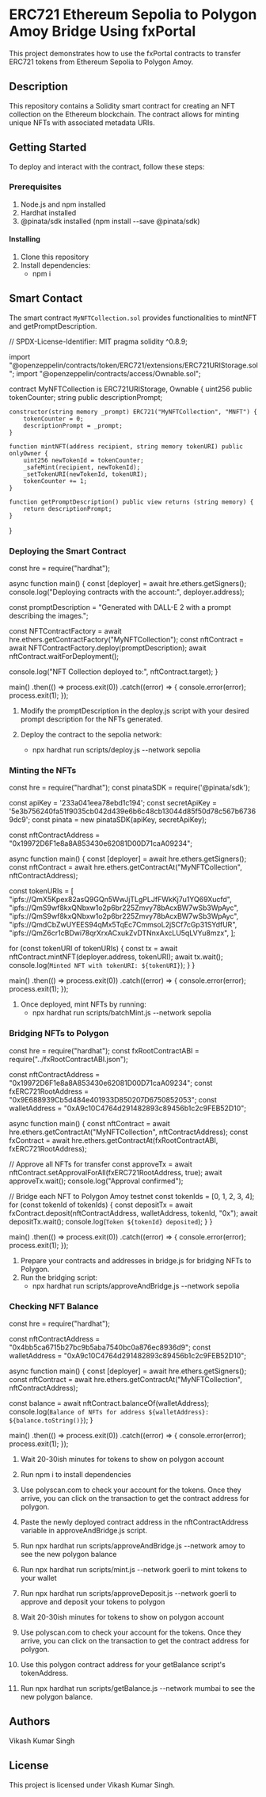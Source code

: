 # ERC721 Ethereum Sepolia to Polygon Amoy Bridge Using fxPortal
This project demonstrates how to use the fxPortal contracts to transfer ERC721 tokens from Ethereum Sepolia to Polygon Amoy.

## Description
This repository contains a Solidity smart contract for creating an NFT collection on the Ethereum blockchain. The contract allows for minting unique NFTs with associated metadata URIs.

## Getting Started

To deploy and interact with the contract, follow these steps:

### Prerequisites
1. Node.js and npm installed
2. Hardhat installed
3. @pinata/sdk installed (npm install --save @pinata/sdk)

#### Installing
1. Clone this repository
2. Install dependencies:
   - npm i

## Smart Contact
The smart contract `MyNFTCollection.sol` provides functionalities to mintNFT and getPromptDescription.
<div>
   // SPDX-License-Identifier: MIT
pragma solidity ^0.8.9;

import "@openzeppelin/contracts/token/ERC721/extensions/ERC721URIStorage.sol";
import "@openzeppelin/contracts/access/Ownable.sol";

contract MyNFTCollection is ERC721URIStorage, Ownable {
    uint256 public tokenCounter;
    string public descriptionPrompt;

    constructor(string memory _prompt) ERC721("MyNFTCollection", "MNFT") {
        tokenCounter = 0;
        descriptionPrompt = _prompt;
    }

    function mintNFT(address recipient, string memory tokenURI) public onlyOwner {
        uint256 newTokenId = tokenCounter;
        _safeMint(recipient, newTokenId);
        _setTokenURI(newTokenId, tokenURI);
        tokenCounter += 1;
    }

    function getPromptDescription() public view returns (string memory) {
        return descriptionPrompt;
    }
}

</div>

### Deploying the Smart Contract
<div>
   const hre = require("hardhat");

async function main() {
  const [deployer] = await hre.ethers.getSigners();
  console.log("Deploying contracts with the account:", deployer.address);

  const promptDescription = "Generated with DALL-E 2 with a prompt describing the images.";

  const NFTContractFactory = await hre.ethers.getContractFactory("MyNFTCollection");
  const nftContract = await NFTContractFactory.deploy(promptDescription);
  await nftContract.waitForDeployment();

  console.log("NFT Collection deployed to:", nftContract.target);
}

main()
  .then(() => process.exit(0))
  .catch((error) => {
    console.error(error);
    process.exit(1);
  });
</div>


1. Modify the promptDescription in the deploy.js script with your desired prompt description for the NFTs generated.

2. Deploy the contract to the sepolia network:
   - npx hardhat run scripts/deploy.js --network sepolia

### Minting the NFTs
<div>
   const hre = require("hardhat");
const pinataSDK = require('@pinata/sdk');

const apiKey = '233a041eea78ebd1c194';
const secretApiKey = '5e3b756240fa51f9035cb042d439e6b6c48cb13044d85f50d78c567b67369dc9';
const pinata =  new pinataSDK(apiKey, secretApiKey);

const nftContractAddress = "0x19972D6F1e8a8A853430e62081D00D71caA09234";

async function main() {
  const [deployer] = await hre.ethers.getSigners();
  const nftContract = await hre.ethers.getContractAt("MyNFTCollection", nftContractAddress);

  const tokenURIs = [
      "ipfs://QmX5Kpex82asQ9GQn5WwJjTLgPLJfFWkKj7u1YQ69Xucfd",
      "ipfs://QmS9wf8kxQNbxw1o2p6br225Zmvy78bAcxBW7wSb3WpAyc",
      "ipfs://QmS9wf8kxQNbxw1o2p6br225Zmvy78bAcxBW7wSb3WpAyc",
      "ipfs://QmdCbZwUYEES94qMx5TqEc7CmmsoL2jSCf7cGp31SYdfUR",
      "ipfs://QmZ6cr1cBDwi78qrXrxACxukZvDTNnxAxcLU5qLVYu8mzx",
  ];

  for (const tokenURI of tokenURIs) {
    const tx = await nftContract.mintNFT(deployer.address, tokenURI);
    await tx.wait();
    console.log(`Minted NFT with tokenURI: ${tokenURI}`);
  }
}

main()
  .then(() => process.exit(0))
  .catch((error) => {
    console.error(error);
    process.exit(1);
  });
</div>


1. Once deployed, mint NFTs by running:
   - npx hardhat run scripts/batchMint.js --network sepolia

### Bridging NFTs to Polygon
<div>
   const hre = require("hardhat");
const fxRootContractABI = require("../fxRootContractABI.json");

const nftContractAddress = "0x19972D6F1e8a8A853430e62081D00D71caA09234";
const fxERC721RootAddress = "0x9E688939Cb5d484e401933D850207D6750852053";
const walletAddress = "0xA9c10C4764d291482893c89456b1c2c9FEB52D10";

async function main() {
  const nftContract = await hre.ethers.getContractAt("MyNFTCollection", nftContractAddress);
  const fxContract = await hre.ethers.getContractAt(fxRootContractABI, fxERC721RootAddress);

  // Approve all NFTs for transfer
  const approveTx = await nftContract.setApprovalForAll(fxERC721RootAddress, true);
  await approveTx.wait();
  console.log("Approval confirmed");

  // Bridge each NFT to Polygon Amoy testnet
  const tokenIds = [0, 1, 2, 3, 4];
  for (const tokenId of tokenIds) {
    const depositTx = await fxContract.deposit(nftContractAddress, walletAddress, tokenId, "0x");
    await depositTx.wait();
    console.log(`Token ${tokenId} deposited`);
  }
}

main()
  .then(() => process.exit(0))
  .catch((error) => {
    console.error(error);
    process.exit(1);
  });
</div>


1. Prepare your contracts and addresses in bridge.js for bridging NFTs to Polygon.
2. Run the bridging script:
   - npx hardhat run scripts/approveAndBridge.js --network sepolia

### Checking NFT Balance
<div>
   const hre = require("hardhat");

const nftContractAddress = "0x4bb5ca6715b27bc9b5aba7540bc0a876ec8936d9"; 
const walletAddress = "0xA9c10C4764d291482893c89456b1c2c9FEB52D10";

async function main() {
  const [deployer] = await hre.ethers.getSigners();
  const nftContract = await hre.ethers.getContractAt("MyNFTCollection", nftContractAddress);

  const balance = await nftContract.balanceOf(walletAddress);
  console.log(`Balance of NFTs for address ${walletAddress}: ${balance.toString()}`);
}

main()
  .then(() => process.exit(0))
  .catch((error) => {
    console.error(error);
    process.exit(1);
  });
</div>


1. Wait 20-30ish minutes for tokens to show on polygon account
2. Run npm i to install dependencies
3. Use polyscan.com to check your account for the tokens. Once they arrive, you can click on the transaction to get the contract address for polygon.
4. Paste the newly deployed contract address in the nftContractAddress variable in approveAndBridge.js script.
5. Run npx hardhat run scripts/approveAndBridge.js --network amoy to see the new polygon balance

6. Run npx hardhat run scripts/mint.js --network goerli to mint tokens to your wallet
7. Run npx hardhat run scripts/approveDeposit.js --network goerli to approve and deposit your tokens to polygon
8. Wait 20-30ish minutes for tokens to show on polygon account
9. Use polyscan.com to check your account for the tokens. Once they arrive, you can click on the transaction to get the contract address for polygon.
10. Use this polygon contract address for your getBalance script's tokenAddress.
11. Run npx hardhat run scripts/getBalance.js --network mumbai to see the new polygon balance.

## Authors

Vikash Kumar Singh

## License

This project is licensed under Vikash Kumar Singh.

